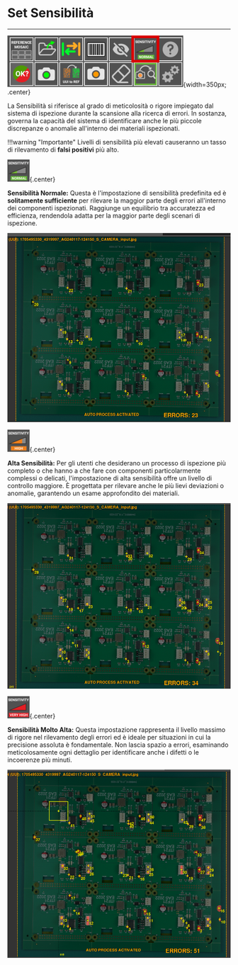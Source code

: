 # **Set Sensibilità**
___
![Pulsante Sensibilità](../assets/v7/ui-button6.png){width=350px; .center}

La Sensibilità si riferisce al grado di meticolosità o rigore impiegato dal sistema di ispezione durante la scansione alla ricerca di errori. In sostanza, governa la capacità del sistema di identificare anche le più piccole discrepanze o anomalie all'interno dei materiali ispezionati.

!!!warning "Importante"
    Livelli di sensibilità più elevati causeranno un tasso di rilevamento di **falsi positivi** più alto.

![Pulsante sensibilità normale](../assets/nomal-sensitivity-button.png){.center}

**Sensibilità Normale:** Questa è l'impostazione di sensibilità predefinita ed è **solitamente sufficiente** per rilevare la maggior parte degli errori all'interno dei componenti ispezionati. Raggiunge un equilibrio tra accuratezza ed efficienza, rendendola adatta per la maggior parte degli scenari di ispezione.

![PCB con errori in sensibilità normale](../assets/normal-sensitivity.png)

![Pulsante alta sensibilità](../assets/high-sensitivity-button.png){.center}

**Alta Sensibilità:** Per gli utenti che desiderano un processo di ispezione più completo o che hanno a che fare con componenti particolarmente complessi o delicati, l'impostazione di alta sensibilità offre un livello di controllo maggiore. È progettata per rilevare anche le più lievi deviazioni o anomalie, garantendo un esame approfondito dei materiali.



![PCB con errori in alta sensibilità](../assets/high-sensitivity.png)

![Pulsante sensibilità molto alta](../assets/Very-high-sensitivity-button.png){.center}

**Sensibilità Molto Alta:** Questa impostazione rappresenta il livello massimo di rigore nel rilevamento degli errori ed è ideale per situazioni in cui la precisione assoluta è fondamentale. Non lascia spazio a errori, esaminando meticolosamente ogni dettaglio per identificare anche i difetti o le incoerenze più minuti.



![PCB con errori in sensibilità molto alta](../assets/very-high-sensitivity.png)